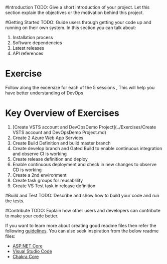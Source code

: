 #Introduction 
TODO: Give a short introduction of your project. Let this section explain the objectives or the motivation behind this project. 

#Getting Started
TODO: Guide users through getting your code up and running on their own system. In this section you can talk about:
1.	Installation process
2.	Software dependencies
3.	Latest releases
4.	API references

# Exercise 
Follow along the excersize for each of the 5 sessions , This will help you have better understanding of DevOps

# Key Overview of Exercises
1. [Create VSTS account and DevOpsDemo Project](../Exercises/Create VSTS account and DevOpsDemo Project.md)
2. Create 2 Azure Web App Services
3. Create Build Definition and build master branch
4. Create develop branch and Gated Build to enable continuous integration and observe CI is working
5. Create release definition and deploy
6. Enable continuous deployment and check in new changes to observe CD is working
7. Create a 2nd environment
8. Create task groups for reusablility
9. Create VS Test task in release definition


#Build and Test
TODO: Describe and show how to build your code and run the tests.  

#Contribute
TODO: Explain how other users and developers can contribute to make your code better.

If you want to learn more about creating good readme files then refer the following [guidelines](https://www.visualstudio.com/en-us/docs/git/create-a-readme). You can also seek inspiration from the below readme files:
- [ASP.NET Core](https://github.com/aspnet/Home)
- [Visual Studio Code](https://github.com/Microsoft/vscode)
- [Chakra Core](https://github.com/Microsoft/ChakraCore)
